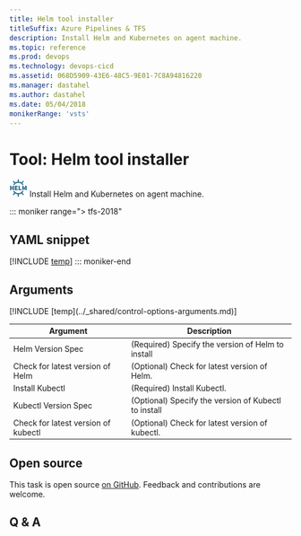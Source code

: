 ```yaml
---
title: Helm tool installer
titleSuffix: Azure Pipelines & TFS
description: Install Helm and Kubernetes on agent machine.
ms.topic: reference
ms.prod: devops
ms.technology: devops-cicd
ms.assetid: 068D5909-43E6-48C5-9E01-7C8A94816220
ms.manager: dastahel
ms.author: dastahel
ms.date: 05/04/2018
monikerRange: 'vsts'
---
```


# Tool: Helm tool installer

![](_img/helminstaller.png) Install Helm and Kubernetes on agent machine.

::: moniker range="> tfs-2018"
## YAML snippet
[!INCLUDE [temp](../_shared/yaml/HelmInstallerV0.md)]
::: moniker-end

## Arguments

<table><thead><tr><th>Argument</th><th>Description</th></tr></thead>
<tr><td>Helm Version Spec</td><td>(Required) Specify the version of Helm to install</td></tr>
<tr><td>Check for latest version of Helm</td><td>(Optional) Check for latest version of Helm.</td></tr>
<tr><td>Install Kubectl</td><td>(Required) Install Kubectl.</td></tr>
<tr><td>Kubectl Version Spec</td><td>(Optional) Specify the version of Kubectl to install</td></tr>
<tr><td>Check for latest version of kubectl</td><td>(Optional) Check for latest version of kubectl.</td></tr>
[!INCLUDE [temp](../_shared/control-options-arguments.md)]
</table>

## Open source

This task is open source [on GitHub](https://github.com/Microsoft/vsts-tasks). Feedback and contributions are welcome.

## Q & A

<!-- BEGINSECTION class="md-qanda" -->

<!-- ENDSECTION -->

